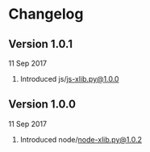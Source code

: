 # Changelog

## Version 1.0.1

11 Sep 2017

1. Introduced js/[js-xlib.py@1.0.0](https://github.com/gitfaf/js-xlib.py)

## Version 1.0.0

11 Sep 2017

1. Introduced node/[node-xlib.py@1.0.2](https://github.com/gitfaf/node-xlib.py)
